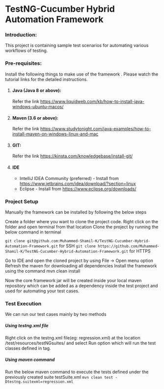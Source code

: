
# TestNG-Cucumber Hybrid Automation Framework
### Introduction:
This project is containing sample test scenarios for automating various workflows of testing.

### Pre-requisites:
<p></p> 
Install the following things to make use of the framework . Please watch the tutorial links for the detailed instructions.

1. #### Java (Java 8 or above):
   Refer the link https://www.liquidweb.com/kb/how-to-install-java-windows-ubuntu-macos/
2. #### Maven (3.6 or above):
   Refer the link https://www.studytonight.com/java-examples/how-to-install-maven-on-windows-linux-and-mac
3. #### GIT:
   Refer the link https://kinsta.com/knowledgebase/install-git/
4. #### IDE
   * IntelliJ IDEA Community (preferred) - Install from https://www.jetbrains.com/idea/download/?section=linux
   * Eclipse - Install from https://www.eclipse.org/downloads/


### Project Setup
Manually the framework can be installed by following the below steps

Create a folder where you want to clone the project code.
Right click on the folder and open terminal from that location
Clone the  project by running the below command in terminal

`git clone git@github.com:Muhammed-Shamil-K/TestNG-Cucumber-Hybrid-Automation-Framework.git` for SSH
`git clone https://github.com/Muhammed-Shamil-K/TestNG-Cucumber-Hybrid-Automation-Framework.git` for HTTPS

Go to IDE and open the cloned project by using File → Open menu option
Refresh the maven for downloading all dependencies
Install the framework using the command mvn clean install

Now the core framework jar will be created inside your local maven repository which can be added as a dependency inside the test project and used for automating your test cases.



### Test Execution
We can run our test cases mainly by two methods

##### Using testng.xml file
Right click on the testng.xml file(eg: regression.xml) at the location /test/resources/testNGsuites/ and select Run option which will run the test classes defined in <test> tag.
##### Using maven command
Run the below maven command to execute the tests defined under the previously created suite testSuite.xml
`mvn clean test -Dtestng.suitexml=regression.xml`
